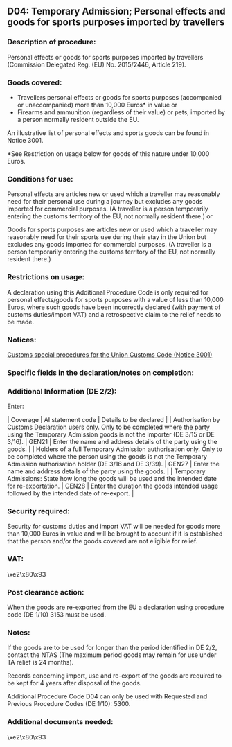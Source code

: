 D04: Temporary Admission; Personal effects and goods for sports purposes imported by travellers
-----------------------------------------------------------------------------------------------

### Description of procedure:

Personal effects or goods for sports purposes imported by travellers (Commission Delegated Reg. (EU) No. 2015/2446, Article 219).

### Goods covered:

 * Travellers personal effects or goods for sports purposes (accompanied or unaccompanied) more than 10,000 Euros* in value or
 * Firearms and ammunition (regardless of their value) or pets, imported by a person normally resident outside the EU.

An illustrative list of personal effects and sports goods can be found in Notice 3001.

*See Restriction on usage below for goods of this nature under 10,000 Euros.

### Conditions for use:

Personal effects are articles new or used which a traveller may reasonably need for their personal use during a journey but excludes any goods imported for commercial purposes. (A traveller is a person temporarily entering the customs territory of the EU, not normally resident there.) or

Goods for sports purposes are articles new or used which a traveller may reasonably need for their sports use during their stay in the Union but excludes any goods imported for commercial purposes. (A traveller is a person temporarily entering the customs territory of the EU, not normally resident there.)

### Restrictions on usage:

A declaration using this Additional Procedure Code is only required for personal effects/goods for sports purposes with a value of less than 10,000 Euros, where such goods have been incorrectly declared (with payment of customs duties/import VAT) and a retrospective claim to the relief needs to be made.

### Notices:

[Customs special procedures for the Union Customs Code (Notice 3001)](https://www.gov.uk/government/publications/notice-3001-special-procedures-for-the-union-customs-code)

### Specific fields in the declaration/notes on completion:

### Additional Information (DE 2/2):

Enter:



  |  Coverage |  AI statement code |  Details to be declared | 
   |  Authorisation by Customs Declaration users only. Only to be completed where the party using the Temporary Admission goods is not the importer (DE 3/15 or DE 3/16). |  GEN21 |  Enter the name and address details of the party using the goods. | 
 |  Holders of a full Temporary Admission authorisation only. Only to be completed where the person using the goods is not the Temporary Admission authorisation holder (DE 3/16 and DE 3/39). |  GEN27 |  Enter the name and address details of the party using the goods. | 
 |  Temporary Admissions: State how long the goods will be used and the intended date for re-exportation. |  GEN28 |  Enter the duration the goods intended usage followed by the intended date of re-export. | 
 
### Security required:

Security for customs duties and import VAT will be needed for goods more than 10,000 Euros in value and will be brought to account if it is established that the person and/or the goods covered are not eligible for relief.

### VAT:

\xe2\x80\x93

### Post clearance action:

When the goods are re-exported from the EU a declaration using procedure code (DE 1/10) 3153 must be used.

### Notes:

If the goods are to be used for longer than the period identified in DE 2/2, contact the NTAS (The maximum period goods may remain for use under TA relief is 24 months).

Records concerning import, use and re-export of the goods are required to be kept for 4 years after disposal of the goods.

Additional Procedure Code D04 can only be used with Requested and Previous Procedure Codes (DE 1/10): 5300.

### Additional documents needed:

\xe2\x80\x93

